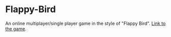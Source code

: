# Flappy-Bird
An online multiplayer/single player game in the style of "Flappy Bird".
[Link to the game](https://flappy-raz.herokuapp.com/).
